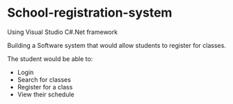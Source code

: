 # School-registration-system

Using Visual Studio C#.Net framework

Building a Software system that would allow students to register for classes.

The student would be able to: 
- Login
- Search for classes 
- Register for a class
- View their schedule


